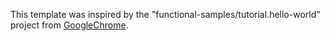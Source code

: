 This template was inspired by the "functional-samples/tutorial.hello-world" project from [GoogleChrome](https://github.com/GoogleChrome/chrome-extensions-samples/tree/main/functional-samples/tutorial.hello-world).
